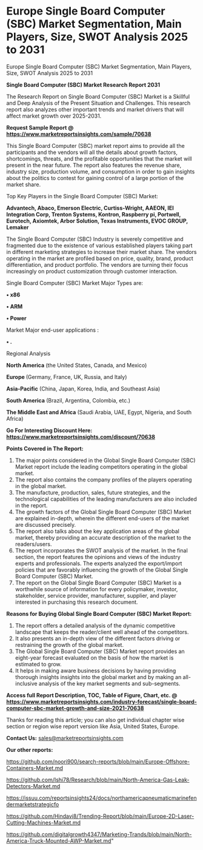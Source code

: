 # Europe Single Board Computer (SBC) Market Segmentation, Main Players, Size, SWOT Analysis 2025 to 2031
Europe Single Board Computer (SBC) Market Segmentation, Main Players, Size, SWOT Analysis 2025 to 2031

<strong>Single Board Computer (SBC) Market Research Report 2031</strong>

The Research Report on Single Board Computer (SBC) Market is a Skillful and Deep Analysis of the Present Situation and Challenges. This research report also analyzes other important trends and market drivers that will affect market growth over 2025-2031.

<strong>Request Sample Report @ <a href=https://www.marketreportsinsights.com/sample/70638>https://www.marketreportsinsights.com/sample/70638</a></strong>

This Single Board Computer (SBC) market report aims to provide all the participants and the vendors will all the details about growth factors, shortcomings, threats, and the profitable opportunities that the market will present in the near future. The report also features the revenue share, industry size, production volume, and consumption in order to gain insights about the politics to contest for gaining control of a large portion of the market share.

Top Key Players in the Single Board Computer (SBC) Market:

<strong>Advantech, Abaco, Emerson Electric, Curtiss-Wright, AAEON, IEI Integration Corp, Trenton Systems, Kontron, Raspberry pi, Portwell, Eurotech, Axiomtek, Arbor Solution, Texas Instruments, EVOC GROUP, Lemaker</strong>

The Single Board Computer (SBC) Industry is severely competitive and fragmented due to the existence of various established players taking part in different marketing strategies to increase their market share. The vendors operating in the market are profiled based on price, quality, brand, product differentiation, and product portfolio. The vendors are turning their focus increasingly on product customization through customer interaction.

Single Board Computer (SBC) Market Major Types are:

<strong>• x86

• ARM

• Power</strong>

Market Major end-user applications :

<strong>• .</strong>

Regional Analysis

</u><strong><b>North America</b></strong> (the United States, Canada, and Mexico)

<strong><b>Europe </b></strong>(Germany, France, UK, Russia, and Italy)

<strong><b>Asia-Pacific</b></strong> (China, Japan, Korea, India, and Southeast Asia)

<strong><b>South America</b></strong> (Brazil, Argentina, Colombia, etc.)

<strong><b>The Middle East and Africa</b></strong> (Saudi Arabia, UAE, Egypt, Nigeria, and South Africa)

<strong>Go For Interesting Discount Here: <a href=https://www.marketreportsinsights.com/discount/70638>https://www.marketreportsinsights.com/discount/70638</a></strong>

<strong>Points Covered in The Report:</strong>
<ol>
  <li>The major points considered in the Global Single Board Computer (SBC) Market report include the leading competitors operating in the global market.</li>
  <li>The report also contains the company profiles of the players operating in the global market.</li>
  <li>The manufacture, production, sales, future strategies, and the technological capabilities of the leading manufacturers are also included in the report.</li>
  <li>The growth factors of the Global Single Board Computer (SBC) Market are explained in-depth, wherein the different end-users of the market are discussed precisely.</li>
  <li>The report also talks about the key application areas of the global market, thereby providing an accurate description of the market to the readers/users.</li>
  <li>The report incorporates the SWOT analysis of the market. In the final section, the report features the opinions and views of the industry experts and professionals. The experts analyzed the export/import policies that are favorably influencing the growth of the Global Single Board Computer (SBC) Market.</li>
  <li>The report on the Global Single Board Computer (SBC) Market is a worthwhile source of information for every policymaker, investor, stakeholder, service provider, manufacturer, supplier, and player interested in purchasing this research document.</li>
</ol>
<strong>Reasons for Buying Global Single Board Computer (SBC) Market Report:</strong>

<ol>
  <li>The report offers a detailed analysis of the dynamic competitive landscape that keeps the reader/client well ahead of the competitors.</li>
  <li>It also presents an in-depth view of the different factors driving or restraining the growth of the global market.</li>
  <li>The Global Single Board Computer (SBC) Market report provides an eight-year forecast evaluated on the basis of how the market is estimated to grow.</li>
  <li>It helps in making aware business decisions by having providing thorough insights insights into the global market and by making an all-inclusive analysis of the key market segments and sub-segments.</li>
</ol>
<strong>Access full Report Description, TOC, Table of Figure, Chart, etc. @ <a href=https://www.marketreportsinsights.com/industry-forecast/single-board-computer-sbc-market-growth-and-size-2021-70638>https://www.marketreportsinsights.com/industry-forecast/single-board-computer-sbc-market-growth-and-size-2021-70638</a></strong>


Thanks for reading this article; you can also get individual chapter wise section or region wise report version like Asia, United States, Europe.

<strong>Contact Us:</strong>
sales@marketreportsinsights.com

<strong>Our other reports:</strong>

<a href=https://github.com/noori900/search-reports/blob/main/Europe-Offshore-Containers-Market.md>https://github.com/noori900/search-reports/blob/main/Europe-Offshore-Containers-Market.md</a>

<a href=https://github.com/Ishi78/Research/blob/main/North-America-Gas-Leak-Detectors-Market.md>https://github.com/Ishi78/Research/blob/main/North-America-Gas-Leak-Detectors-Market.md</a>

<a href=https://issuu.com/reportsinsights24/docs/northamericapneumaticmarinefendermarketstrategicfo>https://issuu.com/reportsinsights24/docs/northamericapneumaticmarinefendermarketstrategicfo</a>

<a href=https://github.com/Hindavi8/Trending-Report/blob/main/Europe-2D-Laser-Cutting-Machines-Market.md>https://github.com/Hindavi8/Trending-Report/blob/main/Europe-2D-Laser-Cutting-Machines-Market.md</a>

<a href=https://github.com/digitalgrowth4347/Marketing-Trands/blob/main/North-America-Truck-Mounted-AWP-Market.md>https://github.com/digitalgrowth4347/Marketing-Trands/blob/main/North-America-Truck-Mounted-AWP-Market.md</a>"

